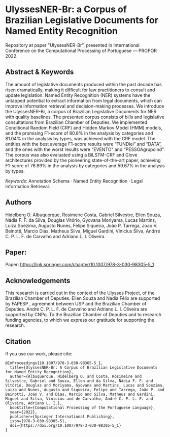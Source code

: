 # UlyssesNER-Br: a Corpus of Brazilian Legislative Documents for Named Entity Recognition
Repository at paper "UlyssesNER-Br", presented in International Conference on the Computational Processing of Portuguese ― PROPOR 2022.

## Abstract & Keywords
The amount of legislative documents produced within the past decade has risen dramatically, making it difficult for law practitioners to consult and update legislation. Named Entity Recognition (NER) systems have the untapped potential to extract information from legal documents, which can improve information retrieval and decision-making processes. We introduce the UlyssesNER-Br, a corpus of Brazilian Legislative Documents for NER with quality baselines. The presented corpus consists of bills and legislative consultations from Brazilian Chamber of Deputies. We implemented Conditional Random Field (CRF) and Hidden Markov Model (HMM) models, and the promising F1-score of 80.8% in the analysis by categories and 81.04% in the analysis by types, was achieved with the CRF model. The entities with the best average F1-score results were “FUNDlei” and “DATA”, and the ones with the worst results were “EVENTO” and “PESSOAgrupoind”. The corpus was also evaluated using a BiLSTM-CRF and Glove architectures provided by the pioneering state-of-the-art paper, achieving F1-score of 76.89% in the analysis by categories and 59.67% in the analysis by types. 

*Keywords*: Annotation Schema · Named Entity Recognition · Legal Information Retrieval.

## Authors
Hidelberg O. Albuquerque, Rosimeire Costa, Gabriel Silvestre, Ellen Souza, Nádia F. F. da Silva, Douglas Vitório, Gyovana Moriyama, Lucas Martins, Luiza Soezima, Augusto Nunes, Felipe Siqueira, João P. Tarrega, Joao V. Beinotti, Marcio Dias, Matheus Silva, Miguel Gardini, Vinicius Silva, Andrré C. P. L. F. de Carvalho and Adriano L. I. Oliveira.

## Paper:
Paper: https://link.springer.com/chapter/10.1007/978-3-030-98305-5_1

## Acknowledgements
This research is carried out in the context of the Ulysses Project, of the Brazilian Chamber of Deputies. Ellen Souza and Nadia Félix are supported by FAPESP , agreement between USP and the Brazilian Chamber of Deputies. André C. P. L. F. de Carvalho and Adriano L. I. Oliveira are supported by CNPq. To the Brazilian Chamber of Deputies and to research funding agencies, to which we express our gratitude for supporting the research.

## Citation
If you use our work, please cite:
```
@InProceedings{10.1007/978-3-030-98305-5_1,
  title={UlyssesNER-Br: A Corpus of Brazilian Legislative Documents for Named Entity Recognition}, 
  author={Albuquerque, Hidelberg O. and Costa, Rosimeire and Silvestre, Gabriel and Souza, Ellen and da Silva, Nádia F. F. and Vitório, Douglas and Moriyama, Gyovana and Martins, Lucas and Soezima, Luiza and Nunes, Augusto and Siqueira, Felipe and Tarrega, João P. and Beinotti, Joao V. and Dias, Marcio and Silva, Matheus and Gardini, Miguel and Silva, Vinicius and de Carvalho, André C. P. L. F. and Oliveira, Adriano L. I.},
  booktitle={Computational Processing of the Portuguese Language},
  year={2022},
  publisher={Springer International Publishing},
  isbn={978-3-030-98305-5},
  doi={https://doi.org/10.1007/978-3-030-98305-5_1}
}
```
